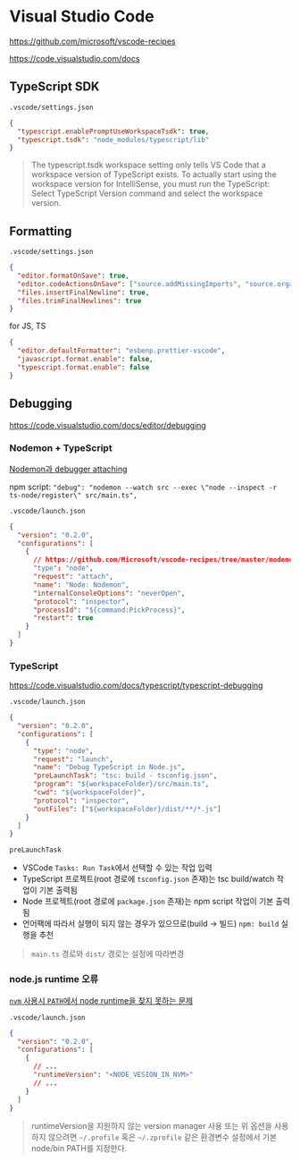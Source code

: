 # Visual Studio Code

<https://github.com/microsoft/vscode-recipes>

<https://code.visualstudio.com/docs>

## TypeScript SDK

`.vscode/settings.json`

```json
{
  "typescript.enablePromptUseWorkspaceTsdk": true,
  "typescript.tsdk": "node_modules/typescript/lib"
}
```

> The typescript.tsdk workspace setting only tells VS Code that a workspace version of TypeScript exists.
> To actually start using the workspace version for IntelliSense, you must run the TypeScript:
> Select TypeScript Version command and select the workspace version.

## Formatting

`.vscode/settings.json`

```json
{
  "editor.formatOnSave": true,
  "editor.codeActionsOnSave": ["source.addMissingImports", "source.organizeImports"],
  "files.insertFinalNewline": true,
  "files.trimFinalNewlines": true
}
```

for JS, TS

```json
{
  "editor.defaultFormatter": "esbenp.prettier-vscode",
  "javascript.format.enable": false,
  "typescript.format.enable": false
}
```

## Debugging

<https://code.visualstudio.com/docs/editor/debugging>

### Nodemon + TypeScript

[Nodemon과 debugger attaching](https://code.visualstudio.com/docs/nodejs/nodejs-debugging#_attaching-to-nodejs)

npm script: `"debug": "nodemon --watch src --exec \"node --inspect -r ts-node/register\" src/main.ts",`

`.vscode/launch.json`

```json
{
  "version": "0.2.0",
  "configurations": [
    {
      // https://github.com/Microsoft/vscode-recipes/tree/master/nodemon
      "type": "node",
      "request": "attach",
      "name": "Node: Nodemon",
      "internalConsoleOptions": "neverOpen",
      "protocol": "inspector",
      "processId": "${command:PickProcess}",
      "restart": true
    }
  ]
}
```

### TypeScript

<https://code.visualstudio.com/docs/typescript/typescript-debugging>

`.vscode/launch.json`

```json
{
  "version": "0.2.0",
  "configurations": [
    {
      "type": "node",
      "request": "launch",
      "name": "Debug TypeScript in Node.js",
      "preLaunchTask": "tsc: build - tsconfig.json",
      "program": "${workspaceFolder}/src/main.ts",
      "cwd": "${workspaceFolder}",
      "protocol": "inspector",
      "outFiles": ["${workspaceFolder}/dist/**/*.js"]
    }
  ]
}
```

`preLaunchTask`

- VSCode `Tasks: Run Task`에서 선택할 수 있는 작업 입력
- TypeScript 프로젝트(root 경로에 `tsconfig.json` 존재)는 tsc build/watch 작업이 기본 출력됨
- Node 프로젝트(root 경로에 `package.json` 존재)는 npm script 작업이 기본 출력됨
- 언어팩에 따라서 실행이 되지 않는 경우가 있으므로(build -> 빌드) `npm: build` 실행을 추천

> `main.ts` 경로와 `dist/` 경로는 설정에 따라변경

### node.js runtime 오류

[`nvm` 사용시 `PATH`에서 node runtime을 찾지 못하는 문제](https://code.visualstudio.com/docs/nodejs/nodejs-debugging#_multi-version-support)

`.vscode/launch.json`

```json
{
  "version": "0.2.0",
  "configurations": [
    {
      // ...
      "runtimeVersion": "<NODE_VESION_IN_NVM>"
      // ...
    }
  ]
}
```

> runtimeVersion을 지원하지 않는 version manager 사용 또는 위 옵션을 사용하지 않으려면
> `~/.profile` 혹은 `~/.zprofile` 같은 환경변수 설정에서 기본 node/bin PATH를 지정한다.
